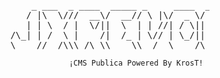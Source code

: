 
<pre>
                          _ ___  _ ____  _____ _     ____  _     _     _____  _  ____  _     
                         / |\  \///  __\/  __// \ |\/  _ \/ \   / \ /\/__ __\/ \/  _ \/ \  /|
                         | | \  / |  \/||  \  | | //| / \|| |   | | ||  / \  | || / \|| |\ ||
                      /\_| | /  \ |    /|  /_ | \// | \_/|| |_/\| \_/|  | |  | || \_/|| | \||
                      \____//__/\\\_/\_\\____\\__/  \____/\____/\____/  \_/  \_/\____/\_/  \|x
</pre>

                                                                       
                                           ¡CMS Publica Powered By KrosT!
</pre>
